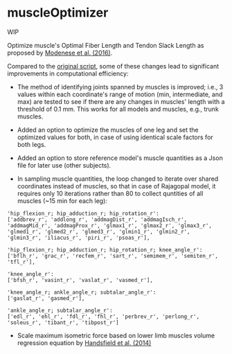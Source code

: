 # muscleOptimizer
WIP

Optimize muscle's Optimal Fiber Length and Tendon Slack Length as proposed by [Modenese et al. (2016)](https://doi.org/10.1016/j.jbiomech.2015.11.006).

Compared to the [original script](https://github.com/modenaxe/MuscleParamOptimizer), some of these changes lead to significant improvements in computational efficiency:

* The method of identifying joints spanned by muscles is improved; i.e., 3 values within each coordinate's range of motion (min, intermediate, and max) are tested to see if there are any changes in muscles' length with a threshold of 0.1 mm. This works for all models and muscles, e.g., trunk muscles.

* Added an option to optimize the muscles of one leg and set the optimized values for both, in case of using identical scale factors for both legs.

* Added an option to store reference model's muscle quantities as a Json file for later use (other subjects).

* In sampling muscle quantities, the loop changed to iterate over shared coordinates instead of muscles, so that in case of Rajagopal model, it requires only 10 iterations rather than 80 to collect quntities of all muscles (~15 min for each leg):

```
'hip_flexion_r; hip_adduction_r; hip_rotation_r': 
['addbrev_r', 'addlong_r', 'addmagDist_r', 'addmagIsch_r', 'addmagMid_r', 'addmagProx_r', 'glmax1_r', 'glmax2_r', 'glmax3_r', 'glmed1_r', 'glmed2_r', 'glmed3_r', 'glmin1_r', 'glmin2_r', 'glmin3_r', 'iliacus_r', 'piri_r', 'psoas_r'],

'hip_flexion_r; hip_adduction_r; hip_rotation_r; knee_angle_r': 
['bflh_r', 'grac_r', 'recfem_r', 'sart_r', 'semimem_r', 'semiten_r', 'tfl_r'],

'knee_angle_r':
['bfsh_r', 'vasint_r', 'vaslat_r', 'vasmed_r'],

'knee_angle_r; ankle_angle_r; subtalar_angle_r':
['gaslat_r', 'gasmed_r'],

'ankle_angle_r; subtalar_angle_r': 
['edl_r', 'ehl_r', 'fdl_r', 'fhl_r', 'perbrev_r', 'perlong_r', 'soleus_r', 'tibant_r', 'tibpost_r']
```
* Scale maximum isometric force based on lower limb muscles volume regression equation by [Handsfield et al. (2014)](https://doi.org/10.1016/j.jbiomech.2013.12.002)